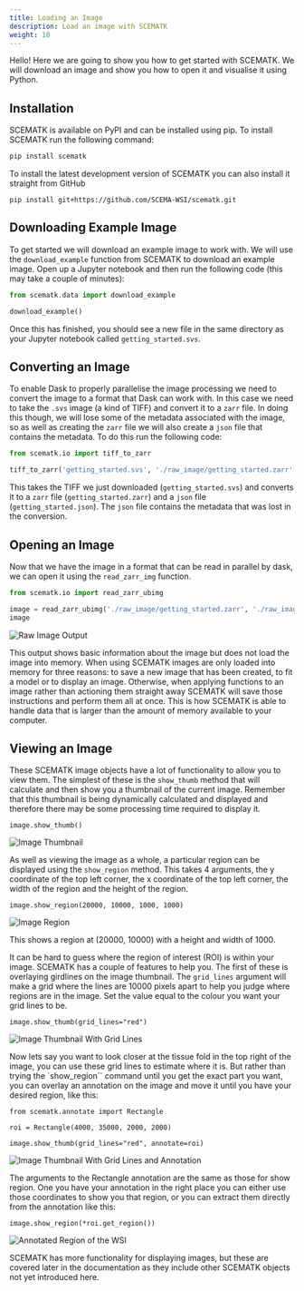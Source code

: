 ```yaml
---
title: Loading an Image
description: Load an image with SCEMATK
weight: 10
---
```


Hello! Here we are going to show you how to get started with SCEMATK. We will download an image and show you how to open it and visualise it using Python.

## Installation

SCEMATK is available on PyPI and can be installed using pip. To install SCEMATK run the following command:

```bash
pip install scematk
```

To install the latest development version of SCEMATK you can also install it straight from GitHub

```
pip install git+https://github.com/SCEMA-WSI/scematk.git
```

## Downloading Example Image

To get started we will download an example image to work with. We will use the `download_example` function from SCEMATK to download an example image. Open up a Jupyter notebook and then run the following code (this may take a couple of minutes):

```python
from scematk.data import download_example

download_example()
```

Once this has finished, you should see a new file in the same directory as your Jupyter notebook called `getting_started.svs`.

## Converting an Image

To enable Dask to properly parallelise the image processing we need to convert the image to a format that Dask can work with. In this case we need to take the `.svs` image (a kind of TIFF) and convert it to a `zarr` file. In doing this though, we will lose some of the metadata associated with the image, so as well as creating the `zarr` file we will also create a `json` file that contains the metadata. To do this run the following code:

```python
from scematk.io import tiff_to_zarr

tiff_to_zarr('getting_started.svs', './raw_image/getting_started.zarr', './raw_image/getting_started.json')
```

This takes the TIFF we just downloaded (`getting_started.svs`) and converts it to a `zarr` file (`getting_started.zarr`) and a `json` file (`getting_started.json`). The `json` file contains the metadata that was lost in the conversion.

## Opening an Image

Now that we have the image in a format that can be read in parallel by dask, we can open it using the `read_zarr_img` function.

```python
from scematk.io import read_zarr_ubimg

image = read_zarr_ubimg('./raw_image/getting_started.zarr', './raw_image/getting_started.json')
image
```

![Raw Image Output](./raw_image_output.png)

This output shows basic information about the image but does not load the image into memory. When using SCEMATK images are only loaded into memory for three reasons: to save a new image that has been created, to fit a model or to display an image. Otherwise, when applying functions to an image rather than actioning them straight away SCEMATK will save those instructions and perform them all at once. This is how SCEMATK is able to handle data that is larger than the amount of memory available to your computer.

## Viewing an Image

These SCEMATK image objects have a lot of functionality to allow you to view them. The simplest of these is the `show_thumb` method that will calculate and then show you a thumbnail of the current image. Remember that this thumbnail is being dynamically calculated and displayed and therefore there may be some processing time required to display it.

```
image.show_thumb()
```

![Image Thumbnail](./image_thumb.png)

As well as viewing the image as a whole, a particular region can be displayed using the `show_region` method. This takes 4 arguments, the y coordinate of the top left corner, the x coordinate of the top left corner, the width of the region and the height of the region.

```
image.show_region(20000, 10000, 1000, 1000)
```

![Image Region](./image_region.png)

This shows a region at (20000, 10000) with a height and width of 1000.

It can be hard to guess where the region of interest (ROI) is within your image. SCEMATK has a couple of features to help you. The first of these is overlaying girdlines on the image thumbnail. The `grid_lines` argument will make a grid where the lines are 10000 pixels apart to help you judge where regions are in the image. Set the value equal to the colour you want your grid lines to be.

```
image.show_thumb(grid_lines="red")
```

![Image Thumbnail With Grid Lines](./image_thumb_lines.png)

Now lets say you want to look closer at the tissue fold in the top right of the image, you can use these grid lines to estimate where it is. But rather than trying the `show_region`` command until you get the exact part you want, you can overlay an annotation on the image and move it until you have your desired region, like this:

```
from scematk.annotate import Rectangle

roi = Rectangle(4000, 35000, 2000, 2000)

image.show_thumb(grid_lines="red", annotate=roi)
```

![Image Thumbnail With Grid Lines and Annotation](./image_thumb_lines_anno.png)

The arguments to the Rectangle annotation are the same as those for show region. One you have your annotation in the right place you can either use those coordinates to show you that region, or you can extract them directly from the annotation like this:

```
image.show_region(*roi.get_region())
```

![Annotated Region of the WSI](./image_region_anno.png)

SCEMATK has more functionality for displaying images, but these are covered later in the documentation as they include other SCEMATK objects not yet introduced here.